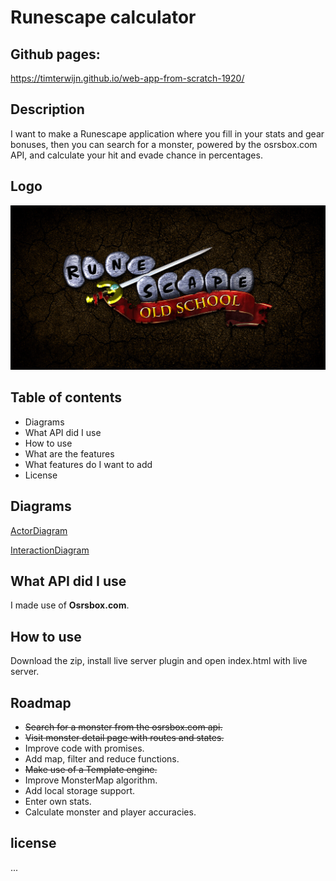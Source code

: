 # Runescape calculator

## Github pages:
https://timterwijn.github.io/web-app-from-scratch-1920/

## Description
I want to make a Runescape application where you fill in your stats and gear bonuses, then you can search for a monster, powered by the osrsbox.com API, and calculate your hit and evade chance in percentages.

## Logo
![Logo](/img/logo.jpg)

## Table of contents
* Diagrams
* What API did I use
* How to use
* What are the features
* What features do I want to add
* License

## Diagrams
[ActorDiagram](https://github.com/TimTerwijn/web-app-from-scratch-1920/blob/master/img/ActorDiagram.PNG)

[InteractionDiagram](https://github.com/TimTerwijn/web-app-from-scratch-1920/blob/master/img/InteractionDiagram.PNG)

<!-- What external data source is featured in your project and what are its properties 🌠 -->
## What API did I use
I made use of **Osrsbox.com**.

## How to use
Download the zip, install live server plugin and open index.html with live server.

## Roadmap
* ~~Search for a monster from the osrsbox.com api.~~
* ~~Visit monster detail page with routes and states.~~
* Improve code with promises.
* Add map, filter and reduce functions.
* ~~Make use of a Template engine.~~
* Improve MonsterMap algorithm.
* Add local storage support.
* Enter own stats.
* Calculate monster and player accuracies.


<!-- How about a license here? 📜 (or is it a licence?) 🤷 -->
## license
...
